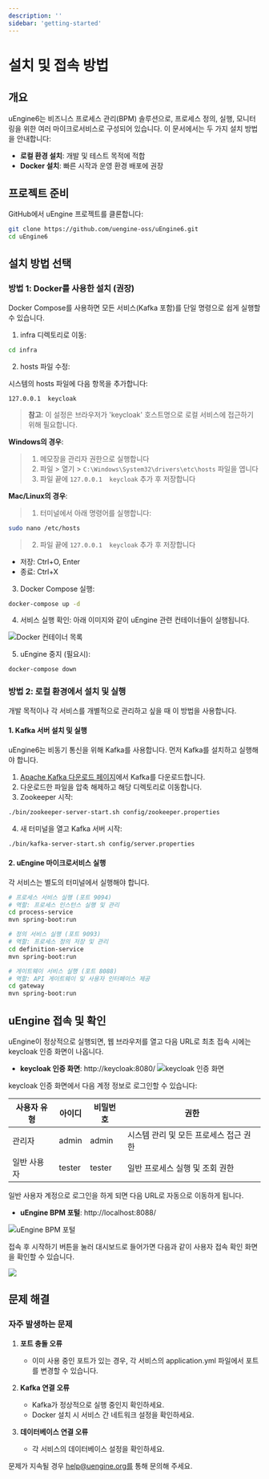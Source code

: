 ```yaml
---
description: ''
sidebar: 'getting-started'
---
```


# 설치 및 접속 방법

## 개요
uEngine6는 비즈니스 프로세스 관리(BPM) 솔루션으로, 프로세스 정의, 실행, 모니터링을 위한 여러 마이크로서비스로 구성되어 있습니다. 이 문서에서는 두 가지 설치 방법을 안내합니다:
- **로컬 환경 설치**: 개발 및 테스트 목적에 적합
- **Docker 설치**: 빠른 시작과 운영 환경 배포에 권장

## 프로젝트 준비
GitHub에서 uEngine 프로젝트를 클론합니다:
```sh
git clone https://github.com/uengine-oss/uEngine6.git
cd uEngine6
```

## 설치 방법 선택
### 방법 1: Docker를 사용한 설치 (권장)
Docker Compose를 사용하면 모든 서비스(Kafka 포함)를 단일 명령으로 쉽게 실행할 수 있습니다.

1. infra 디렉토리로 이동:
```sh
cd infra
```

2. hosts 파일 수정:

시스템의 hosts 파일에 다음 항목을 추가합니다:
```
127.0.0.1  keycloak
```
> **참고**: 이 설정은 브라우저가 'keycloak' 호스트명으로 로컬 서비스에 접근하기 위해 필요합니다.

**Windows의 경우**:

> 1. 메모장을 관리자 권한으로 실행합니다
> 2. 파일 > 열기 > `C:\Windows\System32\drivers\etc\hosts` 파일을 엽니다
> 3. 파일 끝에 `127.0.0.1  keycloak` 추가 후 저장합니다

**Mac/Linux의 경우**:

> 1. 터미널에서 아래 명령어를 실행합니다:
```sh
sudo nano /etc/hosts
```
> 2. 파일 끝에 `127.0.0.1  keycloak` 추가 후 저장합니다
   - 저장: Ctrl+O, Enter
   - 종료: Ctrl+X

3. Docker Compose 실행:
```sh
docker-compose up -d
```

4. 서비스 실행 확인:
아래 이미지와 같이 uEngine 관련 컨테이너들이 실행됩니다.

![Docker 컨테이너 목록](../../uengine-image/installation-1.png)

5. uEngine 중지 (필요시):
```sh
docker-compose down
```

### 방법 2: 로컬 환경에서 설치 및 실행
개발 목적이나 각 서비스를 개별적으로 관리하고 싶을 때 이 방법을 사용합니다.

#### 1. Kafka 서버 설치 및 실행
uEngine6는 비동기 통신을 위해 Kafka를 사용합니다. 먼저 Kafka를 설치하고 실행해야 합니다.

1. [Apache Kafka 다운로드 페이지](https://kafka.apache.org/downloads)에서 Kafka를 다운로드합니다.
2. 다운로드한 파일을 압축 해제하고 해당 디렉토리로 이동합니다.
3. Zookeeper 시작:
```sh
./bin/zookeeper-server-start.sh config/zookeeper.properties
```
4. 새 터미널을 열고 Kafka 서버 시작:
```sh
./bin/kafka-server-start.sh config/server.properties
```

#### 2. uEngine 마이크로서비스 실행
각 서비스는 별도의 터미널에서 실행해야 합니다.

```sh
# 프로세스 서비스 실행 (포트 9094)
# 역할: 프로세스 인스턴스 실행 및 관리
cd process-service
mvn spring-boot:run

# 정의 서비스 실행 (포트 9093)
# 역할: 프로세스 정의 저장 및 관리
cd definition-service
mvn spring-boot:run

# 게이트웨이 서비스 실행 (포트 8088)
# 역할: API 게이트웨이 및 사용자 인터페이스 제공
cd gateway
mvn spring-boot:run
```

## uEngine 접속 및 확인

uEngine이 정상적으로 실행되면, 웹 브라우저를 열고 다음 URL로 최초 접속 시에는 keycloak 인증 화면이 나옵니다.
- **keycloak 인증 화면**: http://keycloak:8080/
![keycloak 인증 화면](../../uengine-image/installation-3.png)

keycloak 인증 화면에서 다음 계정 정보로 로그인할 수 있습니다:

| 사용자 유형 | 아이디 | 비밀번호 | 권한 |
|------------|-------|---------|------|
| 관리자 | admin | admin | 시스템 관리 및 모든 프로세스 접근 권한 |
| 일반 사용자 | tester | tester | 일반 프로세스 실행 및 조회 권한 |

일반 사용자 계정으로 로그인을 하게 되면 다음 URL로 자동으로 이동하게 됩니다.

- **uEngine BPM 포털**: http://localhost:8088/

![uEngine BPM 포털](../../uengine-image/installation-2.png)

접속 후 시작하기 버튼을 눌러 대시보드로 들어가면 다음과 같이 사용자 접속 확인 화면을 확인할 수 있습니다.

![](../../uengine-image/account_17.png)

## 문제 해결

### 자주 발생하는 문제

1. **포트 충돌 오류**
   - 이미 사용 중인 포트가 있는 경우, 각 서비스의 application.yml 파일에서 포트를 변경할 수 있습니다.

2. **Kafka 연결 오류**
   - Kafka가 정상적으로 실행 중인지 확인하세요.
   - Docker 설치 시 서비스 간 네트워크 설정을 확인하세요.

3. **데이터베이스 연결 오류**
   - 각 서비스의 데이터베이스 설정을 확인하세요.

문제가 지속될 경우 help@uengine.org를 통해 문의해 주세요.

